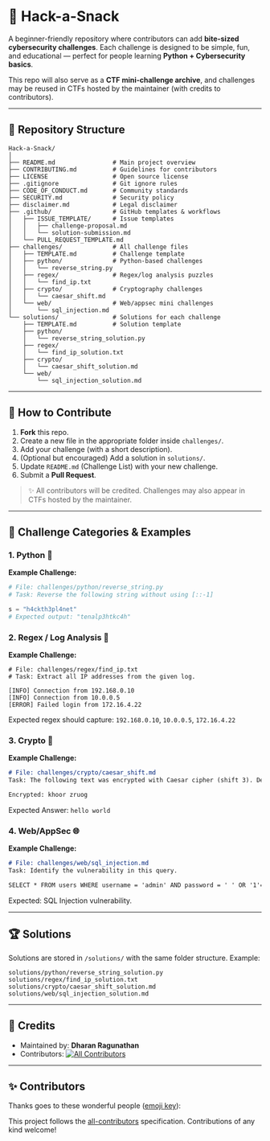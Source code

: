 # 🍪 Hack-a-Snack

A beginner-friendly repository where contributors can add **bite-sized cybersecurity challenges**. Each challenge is designed to be simple, fun, and educational — perfect for people learning **Python + Cybersecurity basics**.

This repo will also serve as a **CTF mini-challenge archive**, and challenges may be reused in CTFs hosted by the maintainer (with credits to contributors).

---

## 📂 Repository Structure


```
Hack-a-Snack/
│
├── README.md                # Main project overview
├── CONTRIBUTING.md          # Guidelines for contributors
├── LICENSE                  # Open source license
├── .gitignore               # Git ignore rules
├── CODE_OF_CONDUCT.md       # Community standards
├── SECURITY.md              # Security policy
├── disclaimer.md            # Legal disclaimer
├── .github/                 # GitHub templates & workflows
│   ├── ISSUE_TEMPLATE/      # Issue templates
│   │   ├── challenge-proposal.md
│   │   └── solution-submission.md
│   └── PULL_REQUEST_TEMPLATE.md
├── challenges/              # All challenge files
│   ├── TEMPLATE.md          # Challenge template
│   ├── python/              # Python-based challenges
│   │   └── reverse_string.py
│   ├── regex/               # Regex/log analysis puzzles
│   │   └── find_ip.txt
│   ├── crypto/              # Cryptography challenges
│   │   └── caesar_shift.md
│   └── web/                 # Web/appsec mini challenges
│       └── sql_injection.md
└── solutions/               # Solutions for each challenge
    ├── TEMPLATE.md          # Solution template
    ├── python/
    │   └── reverse_string_solution.py
    ├── regex/
    │   └── find_ip_solution.txt
    ├── crypto/
    │   └── caesar_shift_solution.md
    └── web/
        └── sql_injection_solution.md
```

---

## 🚀 How to Contribute

1. **Fork** this repo.
2. Create a new file in the appropriate folder inside `challenges/`.
3. Add your challenge (with a short description).
4. (Optional but encouraged) Add a solution in `solutions/`.
5. Update `README.md` (Challenge List) with your new challenge.
6. Submit a **Pull Request**.

> ✨ All contributors will be credited. Challenges may also appear in CTFs hosted by the maintainer.

---

## 🍴 Challenge Categories & Examples

### 1. Python 🐍

**Example Challenge:**

```python
# File: challenges/python/reverse_string.py
# Task: Reverse the following string without using [::-1]

s = "h4ckth3pl4net"
# Expected output: "tenalp3htkc4h"
```

### 2. Regex / Log Analysis 🥷

**Example Challenge:**

```
# File: challenges/regex/find_ip.txt
# Task: Extract all IP addresses from the given log.

[INFO] Connection from 192.168.0.10
[INFO] Connection from 10.0.0.5
[ERROR] Failed login from 172.16.4.22
```

Expected regex should capture: `192.168.0.10`, `10.0.0.5`, `172.16.4.22`

### 3. Crypto 🔐

**Example Challenge:**

```md
# File: challenges/crypto/caesar_shift.md
Task: The following text was encrypted with Caesar cipher (shift 3). Decrypt it.

Encrypted: khoor zruog
```

Expected Answer: `hello world`

### 4. Web/AppSec 🌐

**Example Challenge:**

```md
# File: challenges/web/sql_injection.md
Task: Identify the vulnerability in this query.

SELECT * FROM users WHERE username = 'admin' AND password = ' ' OR '1'='1';
```

Expected: SQL Injection vulnerability.

---

## 🏆 Solutions

Solutions are stored in `/solutions/` with the same folder structure. Example:

```
solutions/python/reverse_string_solution.py
solutions/regex/find_ip_solution.txt
solutions/crypto/caesar_shift_solution.md
solutions/web/sql_injection_solution.md
```

---

## 🙌 Credits

* Maintained by: **Dharan Ragunathan**
* Contributors: [![All Contributors](https://img.shields.io/badge/all_contributors-0-orange.svg?style=flat-square)](#contributors-)

---

## ✨ Contributors

Thanks goes to these wonderful people ([emoji key](https://allcontributors.org/docs/en/emoji-key)):

<!-- ALL-CONTRIBUTORS-LIST:START - Do not remove or modify this section -->
<!-- ALL-CONTRIBUTORS-LIST:END -->

This project follows the [all-contributors](https://allcontributors.org) specification. Contributions of any kind welcome!

